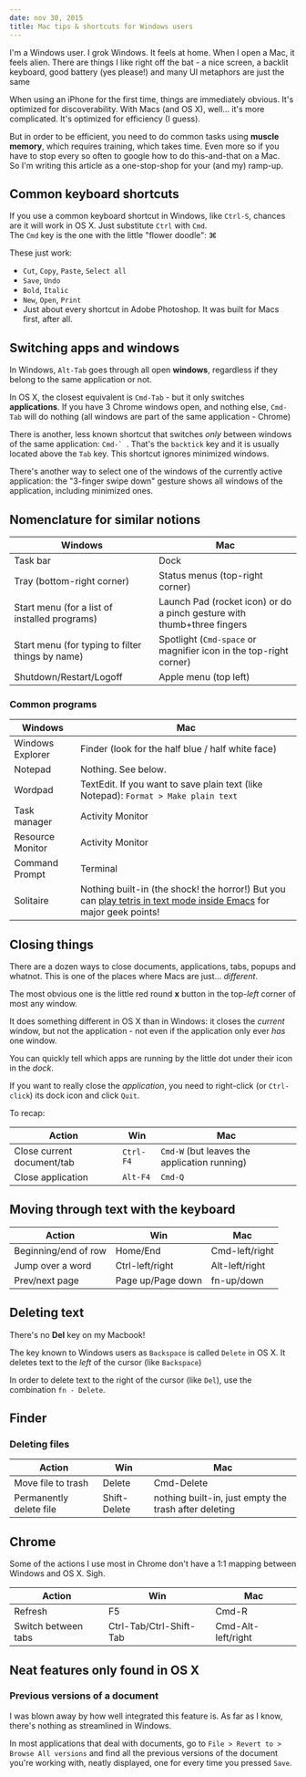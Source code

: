 ```yaml
---
date: nov 30, 2015
title: Mac tips & shortcuts for Windows users 
---
```


I'm a Windows user. I grok Windows. It feels at home. When I open a Mac, it feels alien. There are things I like right off the bat - a nice screen, a backlit keyboard, good battery (yes please!) and many UI metaphors are just the same 

When using an iPhone for the first time, things are immediately obvious. It's optimized for discoverability. With Macs (and OS X), well... it's more complicated. It's optimized for efficiency (I guess). 

But in order to be efficient, you need to do common tasks using **muscle memory**, which requires training, which takes time. Even more so if you have to stop every so often to google how to do this-and-that on a Mac.  
So I'm writing this article as a one-stop-shop for your (and my) ramp-up.

## Common keyboard shortcuts

If you use a common keyboard shortcut in Windows, like `Ctrl-S`, chances are it will work in OS X. Just substitute `Ctrl` with `Cmd`.  
The `Cmd` key is the one with the little "flower doodle": ⌘

These just work:

- `Cut`, `Copy`, `Paste`, `Select all`
- `Save`, `Undo`
- `Bold`, `Italic`
- `New`, `Open`, `Print`
- Just about every shortcut in Adobe Photoshop. It was built for Macs first, after all.

## Switching apps and windows

In Windows, `Alt-Tab` goes through all open **windows**, regardless if they belong to the same application or not.

In OS X, the closest equivalent is `Cmd-Tab` - but it only switches **applications**. If you have 3 Chrome windows open, and nothing else, `Cmd-Tab` will do nothing (all windows are part of the same application - Chrome)

There is another, less known shortcut that switches *only* between windows of the same application: ``Cmd-` ``. That's the `backtick` key and it is usually located above the `Tab` key. This shortcut ignores minimized windows.

There's another way to select one of the windows of the currently active application: the "3-finger swipe down" gesture shows all windows of the application, including minimized ones. 

## Nomenclature for similar notions

Windows | Mac
---------|---
Task bar | Dock
Tray (bottom-right corner) | Status menus (top-right corner) 
Start menu (for a list of installed programs) | Launch Pad (rocket icon) or do a pinch gesture with thumb+three fingers
Start menu (for typing to filter things by name) | Spotlight (`Cmd-space` or magnifier icon in the top-right corner)
Shutdown/Restart/Logoff | Apple menu (top left)

### Common programs

Windows | Mac
---------|---
Windows Explorer | Finder (look for the half blue / half white face)
Notepad | Nothing. See below.
Wordpad | TextEdit. If you want to save plain text (like Notepad): `Format > Make plain text`
Task manager | Activity Monitor
Resource Monitor | Activity Monitor
Command Prompt | Terminal
Solitaire | Nothing built-in (the shock! the horror!) But you can [play tetris in text mode inside Emacs](http://computers.tutsplus.com/tutorials/how-to-play-tetris-pong-and-other-hidden-games-on-your-mac--mac-44485) for major geek points!

## Closing things

There are a dozen ways to close documents, applications, tabs, popups and whatnot. This is one of the places where Macs are just... *different*.

The most obvious one is the little red round **x** button in the top-*left* corner of most any window.

It does something different in OS X than in Windows: it closes the *current* window, but not the application - not even if the application only ever *has* one window. 
 
You can quickly tell which apps are running by the little dot under their icon in the *dock*.

If you want to really close the *application*, you need to right-click (or `Ctrl-click`) its dock icon and click `Quit`.

To recap:

Action | Win    | Mac
-------|--------|----
Close current document/tab   | `Ctrl-F4` | `Cmd-W` (but leaves the application running)
Close application    | `Alt-F4` | `Cmd-Q`

## Moving through text with the keyboard

Action | Win    | Mac
-------|--------|----
Beginning/end of row| Home/End | Cmd-left/right
Jump over a word | Ctrl-left/right | Alt-left/right
Prev/next page | Page up/Page down | fn-up/down
 
## Deleting text

There's no **Del** key on my Macbook!  

The key known to Windows users as `Backspace` is called `Delete` in OS X. It deletes text to the *left* of the cursor (like `Backspace`) 

In order to delete text to the right of the cursor (like `Del`), use the combination `fn - Delete`.

## Finder

### Deleting files
Action | Win    | Mac
-------|--------|----
Move file to trash | Delete | Cmd-Delete
Permanently delete file | Shift-Delete | nothing built-in, just empty the trash after deleting


## Chrome

Some of the actions I use most in Chrome don't have a 1:1 mapping between Windows and OS X. Sigh.

Action | Win    | Mac
-------|--------|----
Refresh | F5 | Cmd-R
Switch between tabs | Ctrl-Tab/Ctrl-Shift-Tab | Cmd-Alt-left/right


## Neat features only found in OS X
### Previous versions of a document

I was blown away by how well integrated this feature is. As far as I know, there's nothing as streamlined in Windows. 

 In most applications that deal with documents, go to `File > Revert to > Browse All versions` and find all the previous versions of the document you're working with, neatly displayed, one for every time you pressed `Save`.